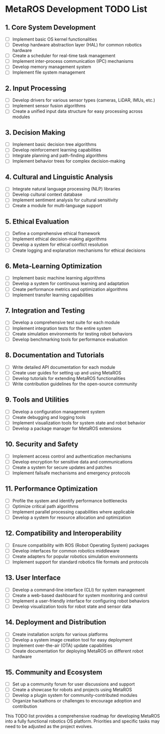 # MetaROS Development TODO List

## 1. Core System Development
- [ ] Implement basic OS kernel functionalities
- [ ] Develop hardware abstraction layer (HAL) for common robotics hardware
- [ ] Create a scheduler for real-time task management
- [ ] Implement inter-process communication (IPC) mechanisms
- [ ] Develop memory management system
- [ ] Implement file system management

## 2. Input Processing
- [ ] Develop drivers for various sensor types (cameras, LiDAR, IMUs, etc.)
- [ ] Implement sensor fusion algorithms
- [ ] Create a unified input data structure for easy processing across modules

## 3. Decision Making
- [ ] Implement basic decision tree algorithms
- [ ] Develop reinforcement learning capabilities
- [ ] Integrate planning and path-finding algorithms
- [ ] Implement behavior trees for complex decision-making

## 4. Cultural and Linguistic Analysis
- [ ] Integrate natural language processing (NLP) libraries
- [ ] Develop cultural context database
- [ ] Implement sentiment analysis for cultural sensitivity
- [ ] Create a module for multi-language support

## 5. Ethical Evaluation
- [ ] Define a comprehensive ethical framework
- [ ] Implement ethical decision-making algorithms
- [ ] Develop a system for ethical conflict resolution
- [ ] Create logging and explanation mechanisms for ethical decisions

## 6. Meta-Learning Optimization
- [ ] Implement basic machine learning algorithms
- [ ] Develop a system for continuous learning and adaptation
- [ ] Create performance metrics and optimization algorithms
- [ ] Implement transfer learning capabilities

## 7. Integration and Testing
- [ ] Develop a comprehensive test suite for each module
- [ ] Implement integration tests for the entire system
- [ ] Create simulation environments for testing robot behaviors
- [ ] Develop benchmarking tools for performance evaluation

## 8. Documentation and Tutorials
- [ ] Write detailed API documentation for each module
- [ ] Create user guides for setting up and using MetaROS
- [ ] Develop tutorials for extending MetaROS functionalities
- [ ] Write contribution guidelines for the open-source community

## 9. Tools and Utilities
- [ ] Develop a configuration management system
- [ ] Create debugging and logging tools
- [ ] Implement visualization tools for system state and robot behavior
- [ ] Develop a package manager for MetaROS extensions

## 10. Security and Safety
- [ ] Implement access control and authentication mechanisms
- [ ] Develop encryption for sensitive data and communications
- [ ] Create a system for secure updates and patches
- [ ] Implement failsafe mechanisms and emergency protocols

## 11. Performance Optimization
- [ ] Profile the system and identify performance bottlenecks
- [ ] Optimize critical path algorithms
- [ ] Implement parallel processing capabilities where applicable
- [ ] Develop a system for resource allocation and optimization

## 12. Compatibility and Interoperability
- [ ] Ensure compatibility with ROS (Robot Operating System) packages
- [ ] Develop interfaces for common robotics middleware
- [ ] Create adapters for popular robotics simulation environments
- [ ] Implement support for standard robotics file formats and protocols

## 13. User Interface
- [ ] Develop a command-line interface (CLI) for system management
- [ ] Create a web-based dashboard for system monitoring and control
- [ ] Implement a user-friendly interface for configuring robot behaviors
- [ ] Develop visualization tools for robot state and sensor data

## 14. Deployment and Distribution
- [ ] Create installation scripts for various platforms
- [ ] Develop a system image creation tool for easy deployment
- [ ] Implement over-the-air (OTA) update capabilities
- [ ] Create documentation for deploying MetaROS on different robot hardware

## 15. Community and Ecosystem
- [ ] Set up a community forum for user discussions and support
- [ ] Create a showcase for robots and projects using MetaROS
- [ ] Develop a plugin system for community-contributed modules
- [ ] Organize hackathons or challenges to encourage adoption and contribution

This TODO list provides a comprehensive roadmap for developing MetaROS into a fully functional robotics OS platform. Priorities and specific tasks may need to be adjusted as the project evolves.